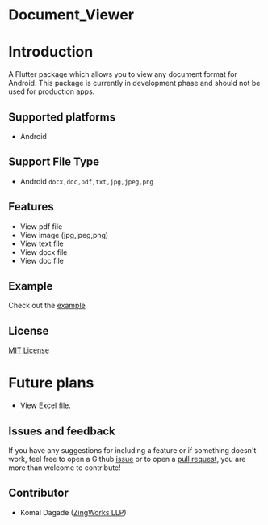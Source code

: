 
# Document_Viewer

# Introduction

A Flutter package which allows you to view any document format for Android.
This package is currently in development phase and should not be used for production apps.

## Supported platforms
- Android

## Support File Type
* Android `docx,doc,pdf,txt,jpg,jpeg,png`

## Features
- View pdf file
- View image (jpg,jpeg,png)
- View text file
- View docx file
- View doc file

## Example
Check out the [example](https://github.com/komalsdagde/document_viewer)

## License
[MIT License](https://github.com/komalsdagde/document_viewer/blob/main/LICENSE)

# Future plans

- View Excel file.

## Issues and feedback
If you have any suggestions for including a feature or if something doesn't work, feel free to open a Github [issue](https://github.com/komalsdagde/document_viewer/issues) or to open a [pull request](https://github.com/komalsdagde/document_viewer/pulls), you are more than welcome to contribute!

## Contributor
- Komal Dagade ([ZingWorks LLP](https://zingworks.in/))
    
